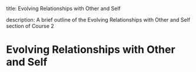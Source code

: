 title: Evolving Relationships with Other and Self

description: A brief outline of the Evolving Relationships with Other and Self section of Course 2

# Evolving Relationships with Other and Self